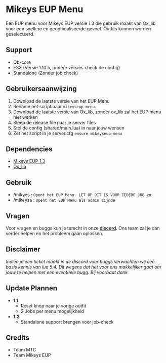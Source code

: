 
# Mikeys EUP Menu

Een EUP menu voor Mikeys EUP versie 1.3 die gebruik maakt van Ox_lib voor een snellere en geoptimaliseerde gevoel. Outfits kunnen worden geselecteerd.

## Support
- Qb-core
- ESX (Versie 1.10.5, oudere versies check de config)
- Standalone (Zonder job check)

## Gebruikersaanwijzing
1. Download de laatste versie van het EUP Menu
2. Rename het script naar `mikeyseup-menu`.
3. Download de laatste versie van Ox_lib, zonder ox_lib zal het EUP menu niet werken
4. Sleep de release file naar je server files
5. Stel de config (shared/main.lua) in naar jouw wensen
6. Zet het script in je server.cfg `ensure mikeyseup-menu`

## Dependencies
- [Mikeys EUP 1.3](https://discord.gg/pdFSzG6YdJ)
- [Ox_lib](https://github.com/overextended/ox_lib/releases/tag/v3.18.0)

## Gebruik 
- /mikyes  :  `Opent het EUP Menu. LET OP DIT IS VOOR IEDERE JOB zo`
- /mikeysa :  `Opent het EUP Menu als admin zijnde`

## Vragen
Voor vragen en buggs kun je terecht in onze __[discord](https://discord.gg/pdFSzG6YdJ)__. Ons team zal je dan verder helpen en het probleem gaan oplossen. 

## Disclaimer
*Indien je een ticket maakt in de discord voor buggs verwachten wij een basis kennis van lua 5.4. Dit wegens dat het voor ons makkelijker gaat om jouw te helpen met een eventuele bugg. Bij voorbaat dank*

## Update Plannen
- **1.1**
    - Reset knop naar je vorige outfit
    - 2 Jobs per menu mogelijkheid
- **1.2**
    - Standalone support brengen voor job-check

## Credits
- Team MTC
- Team Mikeys EUP